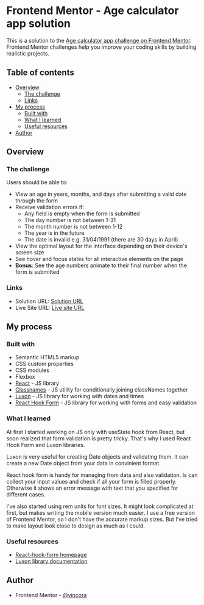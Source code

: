 # Frontend Mentor - Age calculator app solution

This is a solution to the [Age calculator app challenge on Frontend Mentor](https://www.frontendmentor.io/challenges/age-calculator-app-dF9DFFpj-Q). Frontend Mentor challenges help you improve your coding skills by building realistic projects. 

## Table of contents

- [Overview](#overview)
  - [The challenge](#the-challenge)
  - [Links](#links)
- [My process](#my-process)
  - [Built with](#built-with)
  - [What I learned](#what-i-learned)
  - [Useful resources](#useful-resources)
- [Author](#author)

## Overview

### The challenge

Users should be able to:

- View an age in years, months, and days after submitting a valid date through the form
- Receive validation errors if:
  - Any field is empty when the form is submitted
  - The day number is not between 1-31
  - The month number is not between 1-12
  - The year is in the future
  - The date is invalid e.g. 31/04/1991 (there are 30 days in April)
- View the optimal layout for the interface depending on their device's screen size
- See hover and focus states for all interactive elements on the page
- **Bonus**: See the age numbers animate to their final number when the form is submitted

### Links

- Solution URL: [Solution URL](https://github.com/vincora/age-calculator)
- Live Site URL: [Live site URL](https://vincora.github.io/age-calculator/)

## My process

### Built with

- Semantic HTML5 markup
- CSS custom properties
- CSS modules
- Flexbox
- [React](https://reactjs.org/) - JS library
- [Classnames](https://www.npmjs.com/package/classnames) - JS utility for conditionally joining classNames together
- [Luxon](https://www.npmjs.com/package/luxon) - JS library for working with dates and times
- [React Hook Form](https://react-hook-form.com/) - JS library for working with forms and easy validation

### What I learned

At first I started working on JS only with useState hook from React, but soon realized that form validation is pretty tricky. That's why I used React Hook Form and Luxon libraries.

Luxon is very useful for creating Date objects and validating them. It can create a new Date object from your data in convinient format.

React hook form is handy for managing from data and also validation. Is can collect your input values and check if all your form is filled properly. Otherwise it shows an error message with text that you specified for different cases.

I've also started using rem units for font sizes. It might look complicated at first, but makes writing the mobile version much easier.
I use a free version of Frontend Mentor, so I don't have the accurate markup sizes. But I've tried to make layout look close to design as much as I could.


### Useful resources

- [React-hook-form homepage](https://react-hook-form.com/get-started)   
- [Luxon library documentation](https://moment.github.io/luxon/#/tour)


## Author

- Frontend Mentor - [@vincora](https://www.frontendmentor.io/profile/vincora)



